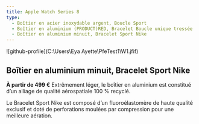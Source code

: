 ```yaml
---
title: Apple Watch Series 8
type:
  - Boîtier en acier inoxydable argent, Boucle Sport
  - Boîtier en aluminium (PRODUCT)RED, Bracelet Boucle unique tressée
  - Boîtier en aluminium minuit, Bracelet Sport Nike
---
```

![github-profile](C:\Users\Eya Ayette\PfeTest1\W1.jfif)

Boîtier en aluminium minuit, Bracelet Sport Nike
------
**À partir de 499 €**
Extrêmement léger, le boîtier en aluminium est constitué d’un alliage de qualité aérospatiale 100 % recyclé.

Le Bracelet Sport Nike est composé d’un fluoroélastomère de haute qualité exclusif et doté de perforations moulées par compression pour une meilleure aération.